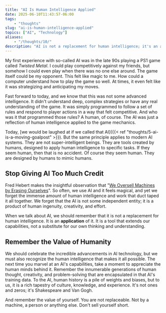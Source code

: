 ```yaml
---
title: "AI Is Human Intelligence Applied" 
date: 2025-06-10T11:43:57-06:00
tags: 
    - "thoughts" 
slug: "ai-is-human-intelligence-applied" 
topics: ["AI", "Technology"]
aliases:
    - "/thoughts/10/" 
description: "AI is not a replacement for human intelligence; it's an application of it. Understanding this distinction is crucial."
---
```


My first experience with so-called AI was in the late 90s playing a PS1 game called _Twisted Metal_. I could play competitively against my friends, but somehow I could even play when there was no one else around. The game itself could be my opponent. This felt like magic to me. How could a computer understand how to play the game so well. At times, it even felt like it was strategizing and anticipating my moves.

Fast forward to today, and we know that this was not some advanced intelligence. It didn't understand deep, complex strategies or have any real understanding of the game. It was simply programmed to follow a set of rules and respond to player actions in a way that felt competitive. And who was it that programmed those rules? A human, of course. The AI was just a reflection of human intelligence applied to the game mechanics.

Today, [we would be laughed at if we called that AI]({{< ref "thoughts/5-ai-is-a-moving-goalpost" >}}). But the same principle applies to modern AI systems. They are not super-intelligent beings. They are tools created by humans, designed to apply human intelligence to specific tasks. If they seem human, then that is no accident. Of course they seem human. They are designed by humans to mimic humans.

## Stop Giving AI Too Much Credit
Fred Hebert makes the insightful observation that "[We Oversell Machines by Erasing Ourselves](https://ferd.ca/the-gap-through-which-we-praise-the-machine.html)". So often, we use AI and it feels magical, and yet we forget the immense amount of human intelligence and work that duct taped it all together. We forget that the AI is not some independent entity; it is a product of human ingenuity, creativity, and effort.

When we talk about AI, we should remember that it is not a replacement for human intelligence. It is an **application** of it. It is a tool that extends our capabilities, not a substitute for our own thinking and understanding.

## Remember the Value of Humanity
We should celebrate the incredible advancements in AI technology, but we must also recognize the human intelligence that makes it all possible. The next time you marvel at an AI's capabilities, take a moment to appreciate the human minds behind it. Remember the innumerable generations of human thought, creativity, and problem-solving that are encapsulated in that AI's training data. To the AI, human history is a pile of weights and biases, but to us, it is a rich tapestry of culture, knowledge, and experience. It's not ones and zeros; it's Shakespeare and Van Gogh. 

And remember the value of yourself. You are not replaceable. Not by a machine, a person or anything else. Don't sell yourself short.